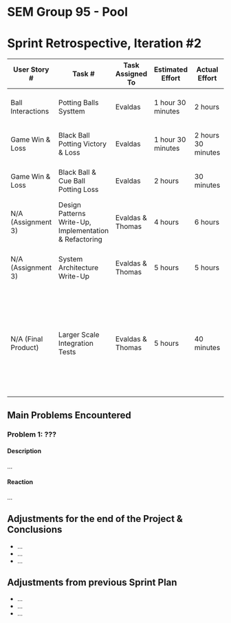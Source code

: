 # SEM Group 95 - Pool

# Sprint Retrospective, Iteration #2

| User Story #            | Task #                        | Task Assigned To      | Estimated Effort | Actual Effort      | Done?                          | Notes                                                                                                |
| ----------------------- | ----------------------------- | --------------------- | ---------------- | ------------------ | ------------------------------ | ---------------------------------------------------------------------------------------------------- |
| Ball Interactions             | Potting Balls Systtem     | Evaldas               | 1 hour 30 minutes          | 2 hours            | Yes                            | Feature completed & verified successfully    |
| Game Win & Loss               | Black Ball Potting Victory & Loss     | Evaldas               | 1 hour 30 minutes          | 2 hours 30 minutes            | Yes     | Feature completed & verified successfully    |
| Game Win & Loss               | Black Ball & Cue Ball Potting Loss     | Evaldas               | 2 hours          | 30 minutes            | Yes                      | Feature completed & verified successfully    |
| N/A (Assignment 3)               | Design Patterns Write-Up, Implementation & Refactoring     | Evaldas & Thomas               | 4 hours          | 6 hours     | Yes | Work completed, reviewed & verified successfully    |
| N/A (Assignment 3)               | System Architecture Write-Up     | Evaldas & Thomas               | 5 hours          | 5 hours     | Yes | Work completed, reviewed & verified successfully    |
| N/A (Final Product)               | Larger Scale Integration Tests    | Evaldas & Thomas               | 5 hours          | 40 minutes     | No | Some efforts to integration testing have been made, but the task was not started properly due to other priorities & workload    |


## Main Problems Encountered

### Problem 1: ???

#### Description

...

#### Reaction

...

## Adjustments for the end of the Project & Conclusions

- ...
- ...
- ...

## Adjustments from previous Sprint Plan

- ...
- ...
- ...
